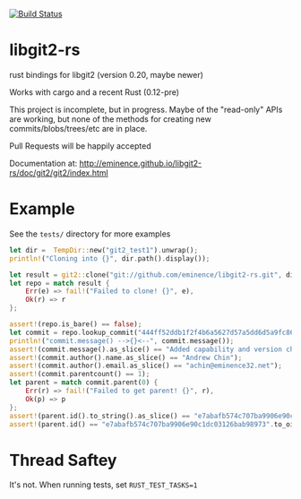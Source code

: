 [![Build Status](https://travis-ci.org/eminence/libgit2.svg?branch=master)](https://travis-ci.org/eminence/libgit2-rs)


libgit2-rs
==========

rust bindings for libgit2 (version 0.20, maybe newer)

Works with cargo and a recent Rust (0.12-pre)

This project is incomplete, but in progress.  Maybe of the "read-only" APIs are working, but none
of the methods for creating new commits/blobs/trees/etc are in place.

Pull Requests will be happily accepted


Documentation at: http://eminence.github.io/libgit2-rs/doc/git2/git2/index.html

Example
=======
See the `tests/` directory for more examples

~~~rust
let dir =  TempDir::new("git2_test1").unwrap();
println!("Cloning into {}", dir.path().display());

let result = git2::clone("git://github.com/eminence/libgit2-rs.git", dir.path(), None);
let repo = match result {
    Err(e) => fail!("Failed to clone! {}", e),
    Ok(r) => r
};

assert!(repo.is_bare() == false);
let commit = repo.lookup_commit("444ff52ddb1f2f4b6a5627d57a5dd6d5a9fc86fd").unwrap();
println!("commit.message() -->{}<--", commit.message());
assert!(commit.message().as_slice() == "Added capability and version check\n");
assert!(commit.author().name.as_slice() == "Andrew Chin");
assert!(commit.author().email.as_slice() == "achin@eminence32.net");
assert!(commit.parentcount() == 1);
let parent = match commit.parent(0) {
    Err(r) => fail!("Failed to get parent! {}", r),
    Ok(p) => p
};
assert!(parent.id().to_string().as_slice() == "e7abafb574c707ba9906e90c1dc03126bab98973");
assert!(parent.id() == "e7abafb574c707ba9906e90c1dc03126bab98973".to_oid().unwrap());

~~~


Thread Saftey
=============
It's not.  When running tests, set `RUST_TEST_TASKS=1`

